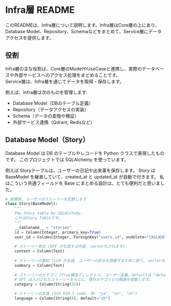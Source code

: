 # Infra層 README

このREADMEは、Infra層について説明します。Infra層はCore層の上にあり、Database Model、Repository、Schemaなどをまとめて、Service層にデータアクセスを提供します。


## 役割

Infra層の主な役割は、Core層のModelやUseCaseと連携し、実際のデータベースや外部サービスへのアクセス処理をまとめることです。  
Service層は、Infra層を通じてデータを取得・保存します。

例えば、Infra層は次のものを管理します:
- Database Model（DBのテーブル定義）
- Repository（データアクセスの実装）
- Schema（データの変換や検証）
- 外部サービス連携（Qdrant, Redisなど）

## Database Model（Story）

Database Model は DB のテーブルやレコードを Python クラスで表現したものです。
このプロジェクトでは SQLAlchemy を使っています。

例えば Storyテーブルは、ユーザーの日記や出来事を保存します。
Story は BaseModel を継承していて、created_at と updated_at が自動で付きます。
私はこういう共通フィールドを Base にまとめる設計は、とても便利だと思いました。

```python
# 故事表, ユーザーのストーリーを記録します
class Story(BaseModel):
    """
    The Story table by SQLAlchemy.
    これはStory Tableです。
    """
    __tablename__ = "stories"
    id = Column(Integer, primary_key=True)
    user_id = Column(Integer, ForeignKey("users.id", ondelete="CASCADE"))
    
    # ストーリー本文 (GPT が生成する内容, vector化されます)
    content = Column(Text)
    
    # ストーリーの要約 (LLM が生成, ユーザーの好みを把握するために使う, vector化されます)
    summary = Column(Text)
    
    # ストーリーのカテゴリ (Tree構造ディレクトリ, ユーザー定義。defaultは "default")
    # GPT は入力されたストーリーをもとに、既存カテゴリとの関連を提案します。
    category = Column(String(32))

    # ストーリーの言語 (ISO 639-1 code, 例: "ja", "en", "zh")
    language = Column(String(8), default="zh")
```